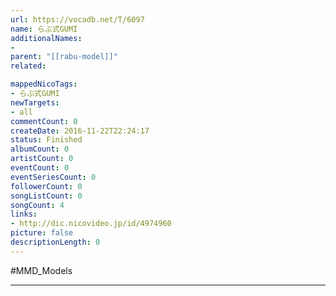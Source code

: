 ```yaml
---
url: https://vocadb.net/T/6097
name: らぶ式GUMI
additionalNames: 
- 
parent: "[[rabu-model]]"
related:

mappedNicoTags:
- らぶ式GUMI
newTargets:
- all
commentCount: 0
createDate: 2016-11-22T22:24:17
status: Finished
albumCount: 0
artistCount: 0
eventCount: 0
eventSeriesCount: 0
followerCount: 0
songListCount: 0
songCount: 4
links: 
- http://dic.nicovideo.jp/id/4974960
picture: false
descriptionLength: 0
---
```


#MMD_Models



---

